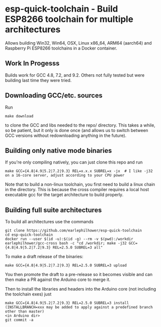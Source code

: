 # esp-quick-toolchain - Build ESP8266 toolchain for multiple architectures

Allows building Win32, Win64, OSX, Linux x86_64, ARM64 (aarch64) and Raspberry Pi ESP8266 toolchains in a Docker container.

## Work In Progesss

Builds work for GCC 4.8, 7.2, and 9.2.  Others not fully tested but were building last time they were tried.

## Downloading GCC/etc. sources

Run
````
make download
````
to clone the GCC and libs needed to the repo/ directory.  This takes a while, so be patient, but it only is done once (and allows us to switch between GCC versions without redownloading anything in the future).

## Building only native mode binaries

If you're only compiling natively, you can just clone this repo and run
````
make GCC={4.8|4.9|5.2|7.2|9.3} REL=x.x.x SUBREL=x -jx  # I like -j32 on a 16-core server, adjust according to your CPU power
````

Note that to build a non-linux toolchain, you first need to build a linux chain in the directory.  This is because the cross compiler requires a local host executable gcc for the target architecture to build properly.

## Building full suite architectures

To build all architectures use the commands
````
git clone https://github.com/earlephilhower/esp-quick-toolchain
cd esp-quick-toolchain
docker run --user $(id -u):$(id -g) --rm -v $(pwd):/workdir earlephilhower/gcc-cross bash -c "cd /workdir; make -j32 GCC={4.8|4.9|5.2|7.2|9.3} REL=2.5.0 SUBREL=3 all"
````

To make a draft release of the binaries:
````
make GCC={4.8|4.9|5.2|7.2|9.3} REL=2.5.0 SUBREL=3 upload
````

You then promote the draft to a pre-release so it becomes visible and can then make a PR against the Arduino core to merge it.

Then to install the libraries and headers into the Arduino core (not including the toolchain exes) just
````
make GCC={4.8|4.9|5.2|7.2|9.3} REL=2.5.0 SUBREL=3 install  (INSTALLBRANCH=xxx may be added to apply against a predefined branch other than master)
<in Arduino dir>
git commit -a
````
